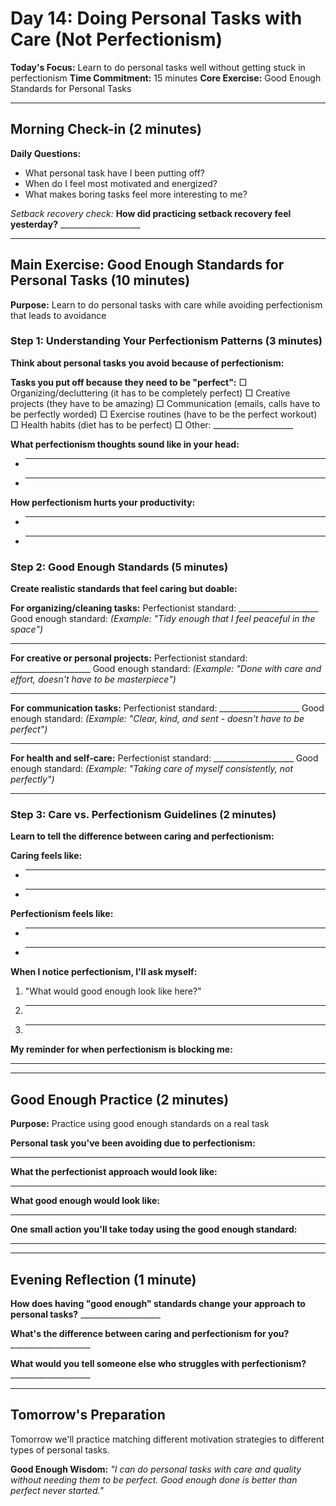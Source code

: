 # Day 14: Doing Personal Tasks with Care (Not Perfectionism)

**Today's Focus:** Learn to do personal tasks well without getting stuck in perfectionism
**Time Commitment:** 15 minutes
**Core Exercise:** Good Enough Standards for Personal Tasks

---

## Morning Check-in (2 minutes)

**Daily Questions:**
- What personal task have I been putting off?
- When do I feel most motivated and energized?
- What makes boring tasks feel more interesting to me?

*Setback recovery check:*
**How did practicing setback recovery feel yesterday?** ____________________

---

## Main Exercise: Good Enough Standards for Personal Tasks (10 minutes)

**Purpose:** Learn to do personal tasks with care while avoiding perfectionism that leads to avoidance

### Step 1: Understanding Your Perfectionism Patterns (3 minutes)

**Think about personal tasks you avoid because of perfectionism:**

**Tasks you put off because they need to be "perfect":**
□ Organizing/decluttering (it has to be completely perfect)
□ Creative projects (they have to be amazing)
□ Communication (emails, calls have to be perfectly worded)
□ Exercise routines (have to be the perfect workout)
□ Health habits (diet has to be perfect)
□ Other: ____________________

**What perfectionism thoughts sound like in your head:**
- ____________________
- ____________________

**How perfectionism hurts your productivity:**
- ____________________
- ____________________

### Step 2: Good Enough Standards (5 minutes)

**Create realistic standards that feel caring but doable:**

**For organizing/cleaning tasks:**
Perfectionist standard: ____________________
Good enough standard: *(Example: "Tidy enough that I feel peaceful in the space")*
____________________

**For creative or personal projects:**
Perfectionist standard: ____________________
Good enough standard: *(Example: "Done with care and effort, doesn't have to be masterpiece")*
____________________

**For communication tasks:**
Perfectionist standard: ____________________
Good enough standard: *(Example: "Clear, kind, and sent - doesn't have to be perfect")*
____________________

**For health and self-care:**
Perfectionist standard: ____________________
Good enough standard: *(Example: "Taking care of myself consistently, not perfectly")*
____________________

### Step 3: Care vs. Perfectionism Guidelines (2 minutes)

**Learn to tell the difference between caring and perfectionism:**

**Caring feels like:**
- ____________________
- ____________________

**Perfectionism feels like:**
- ____________________
- ____________________

**When I notice perfectionism, I'll ask myself:**
1. "What would good enough look like here?"
2. ____________________
3. ____________________

**My reminder for when perfectionism is blocking me:**
____________________

---

## Good Enough Practice (2 minutes)

**Purpose:** Practice using good enough standards on a real task

**Personal task you've been avoiding due to perfectionism:**
____________________

**What the perfectionist approach would look like:**
____________________

**What good enough would look like:**
____________________

**One small action you'll take today using the good enough standard:**
____________________

---

## Evening Reflection (1 minute)

**How does having "good enough" standards change your approach to personal tasks?** ____________________

**What's the difference between caring and perfectionism for you?** ____________________

**What would you tell someone else who struggles with perfectionism?** ____________________

---

## Tomorrow's Preparation
Tomorrow we'll practice matching different motivation strategies to different types of personal tasks.

**Good Enough Wisdom:**
*"I can do personal tasks with care and quality without needing them to be perfect. Good enough done is better than perfect never started."*